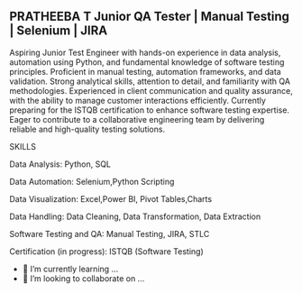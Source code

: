 ## PRATHEEBA T  Junior QA Tester | Manual Testing | Selenium | JIRA

 Aspiring Junior Test Engineer with hands-on experience in data analysis,
 automation using Python, and fundamental knowledge of software testing
 principles. Proficient in manual testing, automation frameworks, and data
 validation. Strong analytical skills, attention to detail, and familiarity with QA
 methodologies. Experienced in client communication and quality assurance,
 with the ability to manage customer interactions efficiently. Currently
 preparing for the ISTQB certification to enhance software testing expertise.
 Eager to contribute to a collaborative engineering team by delivering reliable
 and high-quality testing solutions.
 
  SKILLS
  
 Data Analysis: Python, SQL
 
 Data Automation: Selenium,Python Scripting
 
 Data Visualization: Excel,Power BI, Pivot Tables,Charts
 
 Data Handling: Data Cleaning, Data Transformation, Data Extraction
 
 Software Testing and QA: Manual Testing, JIRA, STLC
 
 Certification (in progress): ISTQB (Software Testing)
 
- 🌱 I’m currently learning ...
- 👯 I’m looking to collaborate on ...

<!--
**PratheebaT/PratheebaT** is a ✨ _special_ ✨ repository because its `README.md` (this file) appears on your GitHub profile.

Here are some ideas to get you started:

- 🔭 I’m currently working on ...
- 🌱 I’m currently learning ...
- 👯 I’m looking to collaborate on ...
- 🤔 I’m looking for help with ...
- 💬 Ask me about ...
- 📫 How to reach me: ...
- 😄 Pronouns: ...
- ⚡ Fun fact: ...
-->
